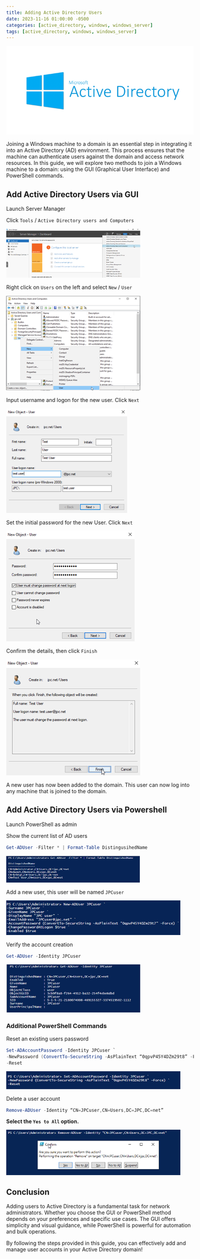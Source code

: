 ```yaml
---
title: Adding Active Directory Users 
date: 2023-11-16 01:00:00 -0500
categories: [active_directory, windows, windows_server]
tags: [active_directory, windows, windows_server]
---
```


![install_ad_ds0](/assets/img/posts/2023/install_active_directory_domain_services/install_ad_ds0.png)


Joining a Windows machine to a domain is an essential step in integrating it into an Active Directory (AD) environment. This process ensures that the machine can authenticate users against the domain and access network resources. In this guide, we will explore two methods to join a Windows machine to a domain: using the GUI (Graphical User Interface) and PowerShell commands.


## Add Active Directory Users via GUI

Launch Server Manager

Click `Tools` / `Active Directory users and Computers`

![add_user_gui0](/assets/img/posts/2023/add_active_directory_users/add_user_gui0.png)

Right click on `Users` on the left and select `New` / `User`

![add_user_gui1](/assets/img/posts/2023/add_active_directory_users/add_user_gui1.png)

Input username and logon for the new user. Click `Next`

![add_user_gui2](/assets/img/posts/2023/add_active_directory_users/add_user_gui2.png)

Set the initial password for the new User. Click `Next`

![add_user_gui3](/assets/img/posts/2023/add_active_directory_users/add_user_gui3.png)

Confirm the details, then click `Finish`

![add_user_gui4](/assets/img/posts/2023/add_active_directory_users/add_user_gui4.png)

A new user has now been added to the domain. This user can now log into any machine that is joined to the domain.

## Add Active Directory Users via Powershell

Launch PowerShell as admin

Show the current list of AD users

```powershell
Get-ADUser -Filter * | Format-Table DistingusihedName
```

![add_user_powershell0](/assets/img/posts/2023/add_active_directory_users/add_user_powershell0.png)

Add a new user, this user will be named `JPCuser`

![add_user_powershell1](/assets/img/posts/2023/add_active_directory_users/add_user_powershell1.png)

Verify the account creation

```powershell
Get-ADUser -Identity JPCuser
```

![add_user_powershell2](/assets/img/posts/2023/add_active_directory_users/add_user_powershell2.png)

### Additional PowerShell Commands

Reset an existing users password

```powershell
Set-ADAccountPassword -Identity JPCuser `
-NewPassword (ConvertTo-SecureString -AsPlainText “0qpvP45Y4DZm29t8” -Force) `
-Reset
```

![add_user_powershell3](/assets/img/posts/2023/add_active_directory_users/add_user_powershell3.png)

Delete a user account

```powershell
Remove-ADUser -Identity “CN=JPCuser,CN=Users,DC=JPC,DC=net”
```

**Select the `Yes to All` option.**

![add_user_powershell4](/assets/img/posts/2023/add_active_directory_users/add_user_powershell4.png)

## Conclusion

Adding users to Active Directory is a fundamental task for network administrators. Whether you choose the GUI or PowerShell method depends on your preferences and specific use cases. The GUI offers simplicity and visual guidance, while PowerShell is powerful for automation and bulk operations.

By following the steps provided in this guide, you can effectively add and manage user accounts in your Active Directory domain!
